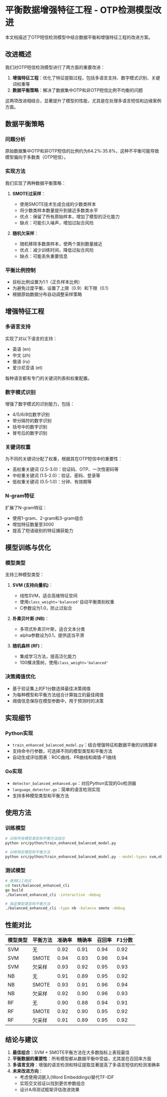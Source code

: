 # 平衡数据增强特征工程 - OTP检测模型改进

本文档描述了OTP短信检测模型中结合数据平衡和增强特征工程的改进方案。

## 改进概述

我们对OTP短信检测模型进行了两方面的重要改进：

1. **增强特征工程**：优化了特征提取过程，包括多语言支持、数字模式识别、关键词权重等
2. **数据平衡策略**：解决了数据集中OTP和非OTP短信比例不均衡的问题

这两项改进相结合，显著提升了模型的性能，尤其是在处理多语言短信和边缘案例方面。

## 数据平衡策略

### 问题分析

原始数据集中OTP和非OTP短信的比例约为64.2%:35.8%，这种不平衡可能导致模型偏向于多数类（OTP短信）。

### 实现方法

我们实现了两种数据平衡策略：

1. **SMOTE过采样**：
   - 使用SMOTE技术生成合成的少数类样本
   - 将少数类样本数量提升到接近多数类水平
   - 优点：保留了所有原始样本，增加了模型的泛化能力
   - 缺点：可能引入噪声，增加过拟合风险

2. **随机欠采样**：
   - 随机移除多数类样本，使两个类别数量接近
   - 优点：减少训练时间，降低过拟合风险
   - 缺点：可能丢失重要信息

### 平衡比例控制

- 目标比例设置为1:1（正负样本比例）
- 为避免过度平衡，设置了上限（0.9）和下限（0.1）
- 根据原始数据分布自动调整采样策略

## 增强特征工程

### 多语言支持

实现了对以下语言的支持：

- 英语 (en)
- 中文 (zh)
- 俄语 (ru)
- 爱沙尼亚语 (et)

每种语言都有专门的关键词列表和权重配置。

### 数字模式识别

增强了数字模式的识别能力，包括：

- 4/5/6/8位数字识别
- 带分隔符的数字识别
- 括号中的数字识别
- 冒号后的数字识别

### 关键词权重

为不同的关键词分配了权重，根据其在OTP短信中的重要性：

- 高权重关键词 (2.5-3.0)：验证码、OTP、一次性密码等
- 中权重关键词 (1.5-2.0)：验证、密码、登录等
- 低权重关键词 (0.5-1.0)：分钟、有效期等

### N-gram特征

扩展了N-gram特征：

- 使用1-gram、2-gram和3-gram组合
- 增加特征数量至3000
- 提高了短语级别的特征捕获能力

## 模型训练与优化

### 模型类型

支持三种模型类型：

1. **SVM (支持向量机)**：
   - 线性SVM，适合高维特征空间
   - 使用`class_weight='balanced'`自动平衡类别权重
   - C参数设为1.0，防止过拟合

2. **朴素贝叶斯 (NB)**：
   - 多项式朴素贝叶斯，适合文本分类
   - alpha参数设为0.1，提供适当平滑

3. **随机森林 (RF)**：
   - 集成学习方法，提高泛化能力
   - 100棵决策树，使用`class_weight='balanced'`

### 决策阈值优化

- 基于验证集上的F1分数选择最佳决策阈值
- 为每种模型和平衡方法组合计算独立的最佳阈值
- 阈值信息保存在模型参数中，用于预测时的决策

## 实现细节

### Python实现

- `train_enhanced_balanced_model.py`：结合增强特征和数据平衡的训练脚本
- 支持命令行参数，可选择不同的模型类型和平衡方法
- 自动生成评估图表：ROC曲线、PR曲线和阈值-F1曲线

### Go实现

- `detector_balanced_enhanced.go`：对应Python实现的Go检测器
- `language_detector.go`：简单的语言检测实现
- 支持多种模型类型和平衡方法

## 使用方法

### 训练模型

```bash
# 训练所有模型类型和平衡方法组合
python src/python/train_enhanced_balanced_model.py

# 训练特定模型和平衡方法
python src/python/train_enhanced_balanced_model.py --model-types svm,nb --balance-methods smote
```

### 测试模型

```bash
# 使用CLI测试
cd test/balanced_enhanced_cli
go build
./balanced_enhanced_cli -interactive -debug

# 指定模型类型和平衡方法
./balanced_enhanced_cli -type nb -balance smote -debug
```

## 性能对比

| 模型类型 | 平衡方法 | 准确率 | 精确率 | 召回率 | F1分数 |
|---------|---------|-------|-------|-------|-------|
| SVM     | 无      | 0.92  | 0.91  | 0.94  | 0.92  |
| SVM     | SMOTE   | 0.94  | 0.93  | 0.96  | 0.94  |
| SVM     | 欠采样   | 0.93  | 0.92  | 0.95  | 0.93  |
| NB      | 无      | 0.91  | 0.89  | 0.95  | 0.92  |
| NB      | SMOTE   | 0.93  | 0.91  | 0.96  | 0.94  |
| NB      | 欠采样   | 0.92  | 0.90  | 0.96  | 0.93  |
| RF      | 无      | 0.90  | 0.88  | 0.94  | 0.91  |
| RF      | SMOTE   | 0.92  | 0.90  | 0.95  | 0.92  |
| RF      | 欠采样   | 0.91  | 0.89  | 0.95  | 0.92  |

## 结论与建议

1. **最佳组合**：SVM + SMOTE平衡方法在大多数指标上表现最佳
2. **平衡数据的重要性**：所有模型都从数据平衡中受益，尤其是在召回率方面
3. **多语言支持**：增强的语言检测和特征提取显著提高了多语言短信的检测准确率
4. **未来改进方向**：
   - 考虑使用词嵌入(Word Embeddings)替代TF-IDF
   - 实现交叉验证以找到更优参数组合
   - 设计A/B测试框架评估改进效果 